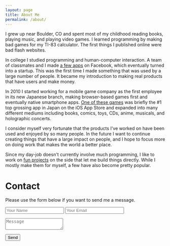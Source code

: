 ```yaml
---
layout: page
title: About Me
permalink: /about/
---
```


I grew up near Boulder, CO and spent most of my childhood reading books, playing music, and playing video games. I learned programming by making bad games for my TI-83 calculator. The first things I published online were bad flash websites.

In college I studied programming and human-computer interaction. A team of classmates and I made [a few apps](http://www.sfgate.com/news/article/These-Stanford-Students-Made-Millions-Taking-A-2361888.php) on Facebook, which eventually turned into a startup. This was the first time I made something that was used by a large number of people. It became my introduction to making real products that have users and make money.

In 2010 I started working for a mobile game company as the first employee in its new Japanese branch, making browser-based games first and eventually native smartphone apps. [One of these games](https://stars.happyelements.co.jp) was briefly the #1 top grossing app in Japan on the iOS App Store and expanded into many different mediums including books, comics, toys, CDs, anime, musicals, and holographic concerts.

I consider myself very fortunate that the products I've worked on have been used and enjoyed by so many people. In the future I want to continue creating things that have a large impact on people, and I hope to focus more on doing work that makes the world a better place.

Since my day-job doesn't currently involve much programming, I like to work on [fun projects](/projects) on the side that let me build things directly. While I mostly make them for myself, a few have also become pretty popular.

# Contact

Please use the form below if you want to send me a message.

<form name="contact" method="POST" netlify>
  <p>
    <input type="text" name="name" placeholder="Your Name" />
    <input type="email" name="email" placeholder="Your Email" />
  </p>
  <p>
    <textarea name="message" placeholder="Message" ></textarea>
  </p>
  <p>
    <button type="submit">Send</button>
  </p>
</form>